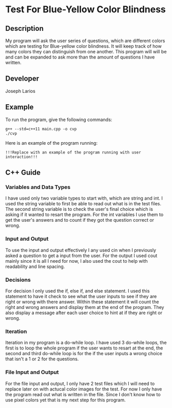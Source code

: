 # Test For Blue-Yellow Color Blindness

## Description

My program will ask the user series of questions, which are different colors which are testing for Blue-yellow color blindness. It will keep track of how many colors they can distinguish from one another. This program will will be and can be expanded to ask more than the amount of questions I have written. 

## Developer

Joseph Larios

## Example

To run the program, give the following commands:

```
g++ --std=c++11 main.cpp -o cvp
./cvp
```

Here is an example of the program running:

```
!!!Replace with an example of the program running with user interaction!!!
```

## C++ Guide

### Variables and Data Types

I have used only two variable types to start with, which are string and int. I used the string variable to first be able to read out what is in the test files. The second string variable is to check the user's final choice which is asking if it wanted to resart the program. For the int variables I use them to get the user's answers and to count if they got the question correct or wrong. 

### Input and Output

To use the input and output effectively I any used cin when I previously asked a question to get a input from the user. For the output I used cout mainly since it is all I need for now, I also used the cout to help with readability and line spacing. 

### Decisions

For decision I only used the if, else if, and else statement. I used this statement to have it check to see what the user inputs to see if they are right or wrong with there answer. Within these statement it will count the right and wrong answers and display them at the end of the program. They also display a message after each user choice to hint at if they are right or wrong.

### Iteration

Iteration in my program is a do-while loop. I have used 3 do-while loops, the first is to loop the whole program if the user wants to resart at the end, the second and third do-while loop is for the if the user inputs a wrong choice that isn't a 1 or 2 for the questions.

### File Input and Output

For the file input and output, I only have 2 test files which I will need to replace later on with actucal color images for the test. For now I only have the program read out what is written in the file. Since I don't know how to use pixel colors yet that is my next step for this program. 
